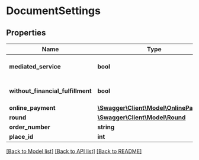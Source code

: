 # DocumentSettings

## Properties
Name | Type | Description | Notes
------------ | ------------- | ------------- | -------------
**mediated_service** | **bool** |  | [optional] [default to false]
**without_financial_fulfillment** | **bool** |  | [optional] [default to false]
**online_payment** | [**\Swagger\Client\Model\OnlinePayment**](OnlinePayment.md) |  | [optional] 
**round** | [**\Swagger\Client\Model\Round**](Round.md) |  | [optional] 
**order_number** | **string** |  | [optional] 
**place_id** | **int** |  | [optional] 

[[Back to Model list]](../../README.md#documentation-for-models) [[Back to API list]](../../README.md#documentation-for-api-endpoints) [[Back to README]](../../README.md)

